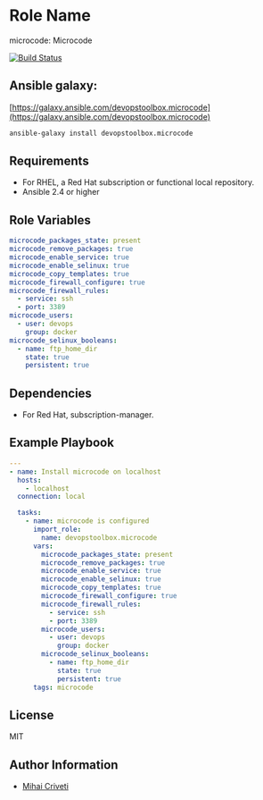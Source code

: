 Role Name
=========

microcode: Microcode

[![Build Status](https://travis-ci.org/cmihai-ansible/microcode.svg?branch=master)](https://travis-ci.org/cmihai-ansible/microcode)

Ansible galaxy:
---------------

[https://galaxy.ansible.com/devopstoolbox.microcode](https://galaxy.ansible.com/devopstoolbox.microcode)

```bash
ansible-galaxy install devopstoolbox.microcode
```

Requirements
------------

- For RHEL, a Red Hat subscription or functional local repository.
- Ansible 2.4 or higher

Role Variables
--------------

```yaml
microcode_packages_state: present
microcode_remove_packages: true
microcode_enable_service: true
microcode_enable_selinux: true
microcode_copy_templates: true
microcode_firewall_configure: true
microcode_firewall_rules:
  - service: ssh
  - port: 3389
microcode_users:
  - user: devops
    group: docker
microcode_selinux_booleans:
  - name: ftp_home_dir
    state: true
    persistent: true
```

Dependencies
------------

- For Red Hat, subscription-manager.

Example Playbook
----------------

```yaml
---
- name: Install microcode on localhost
  hosts:
    - localhost
  connection: local

  tasks:
    - name: microcode is configured
      import_role:
        name: devopstoolbox.microcode
      vars:
        microcode_packages_state: present
        microcode_remove_packages: true
        microcode_enable_service: true
        microcode_enable_selinux: true
        microcode_copy_templates: true
        microcode_firewall_configure: true
        microcode_firewall_rules:
          - service: ssh
          - port: 3389
        microcode_users:
          - user: devops
            group: docker
        microcode_selinux_booleans:
          - name: ftp_home_dir
            state: true
            persistent: true
      tags: microcode
```

License
-------

MIT

Author Information
------------------

- [Mihai Criveti](https://www.linkedin.com/in/devopstoolbox.)
